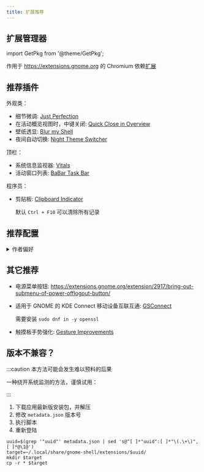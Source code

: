 ```yaml
---
title: 扩展推荐
---
```


## 扩展管理器

import GetPkg from '@theme/GetPkg';

<GetPkg name="gnome-extensions-app" apt dnf />

作用于 https://extensions.gnome.org 的 Chromium 依赖[扩展](https://chrome.google.com/webstore/detail/gnome-shell-integration/gphhapmejobijbbhgpjhcjognlahblep)

## 推荐插件

外观类：

- 细节微调: [Just Perfection](https://extensions.gnome.org/extension/3843/just-perfection/)
- 在活动概览视图时，中键关闭:
  [Quick Close in Overview](https://extensions.gnome.org/extension/352/middle-click-to-close-in-overview/)
- 壁纸透显:
  [Blur my Shell](https://extensions.gnome.org/extension/3193/blur-my-shell/)
- 夜间自动切换:
  [Night Theme Switcher](https://extensions.gnome.org/extension/2236/night-theme-switcher/)

顶栏：

- 系统信息监视器: [Vitals](https://extensions.gnome.org/extension/1460/vitals/)
- 活动窗口列表: [BaBar Task Bar](https://extensions.gnome.org/extension/4000/babar/)

程序员：

- 剪贴板:
  [Clipboard Indicator](https://extensions.gnome.org/extension/779/clipboard-indicator/)

  默认 `Ctrl + F10` 可以清除所有记录

## 推荐配置

 <details><summary>作者偏好</summary>

Just Perfection:

    dconf write /org/gnome/shell/extensions/just-perfection/workspace-switcher-size 9

BaBar Task Bar:

```shell
cat << END | dconf load /org/gnome/shell/extensions/babar/
[/]
display-activities=true
display-app-grid=false
display-favorites=false
favorites-first=true
icon-size=38
reduce-padding=false
right-click=false
END
```

Blur my Shell:

```shell
cat << END | dconf load /org/gnome/shell/extensions/blur-my-shell/
[/]
blur-appfolders=false
blur-dash=false
brightness=0.33
END
```

Night Theme Switcher:

```shell
cat << END | dconf load /org/gnome/shell/extensions/nightthemeswitcher/
[time]
always-enable-ondemand=true
nightthemeswitcher-ondemand-keybinding=['']
END
```

Vitals:

    dconf write /org/gnome/shell/extensions/vitals/hot-sensors "['_memory_usage_', '_processor_average_', '__network-rx_max__']"

Clipboard Indicator:

    dconf write /org/gnome/shell/extensions/clipboard-indicator/cache-only-favorites true

</details>

## 其它推荐

- 电源菜单按钮: https://extensions.gnome.org/extension/2917/bring-out-submenu-of-power-offlogout-button/
- 适用于 GNOME 的 KDE Connect 移动设备互联互通:
  [GSConnect](https://extensions.gnome.org/extension/1319/gsconnect/)

  需要安装 `sudo dnf in -y openssl`

- 触摸板手势强化: [Gesture Improvements](https://extensions.gnome.org/extension/4245/gesture-improvements/)

<!--
todo:
https://extensions.gnome.org/extension/2594/always-indicator/
https://extensions.gnome.org/extension/3952/workspace-indicator/
https://extensions.gnome.org/extension/1401/bluetooth-quick-connect/
https://extensions.gnome.org/extension/3733/tiling-assistant/
 -->

## 版本不兼容？

:::caution 本方法可能会发生难以预料的后果

一种绕开系统监测的方法，谨慎试用：

:::

1. 下载应用最新版安装包，并解压
2. 修改 `metadata.json` 版本号
3. 执行脚本
4. 重新登陆

```shell
uuid=$(grep '"uuid"' metadata.json | sed 's@^[ ]*"uuid":[ ]*"\(.\+\)",[ ]*@\1@')
target=~/.local/share/gnome-shell/extensions/$uuid/
mkdir $target
cp -r * $target
```
